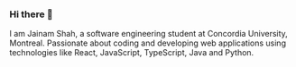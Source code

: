 ### Hi there 👋
I am Jainam Shah, a software engineering student at Concordia University, Montreal.
Passionate about coding and developing web applications using technologies like React, JavaScript, TypeScript, Java and Python.

<!--
**jainammshah12/jainammshah12** is a ✨ _special_ ✨ repository because its `README.md` (this file) appears on your GitHub profile.

Here are some ideas to get you started:

- 🔭 I’m currently working on ...
- 🌱 I’m currently learning ...
- 👯 I’m looking to collaborate on ...
- 🤔 I’m looking for help with ...
- 💬 Ask me about ...
- 📫 How to reach me: ...
- 😄 Pronouns: ...
- ⚡ Fun fact: ...
-->
